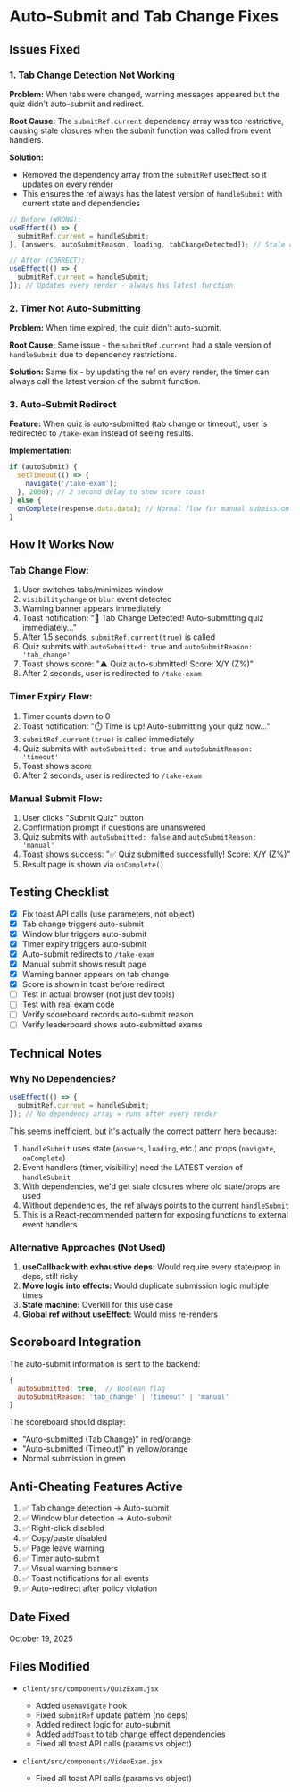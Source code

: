 # Auto-Submit and Tab Change Fixes

## Issues Fixed

### 1. **Tab Change Detection Not Working**
**Problem:** When tabs were changed, warning messages appeared but the quiz didn't auto-submit and redirect.

**Root Cause:** The `submitRef.current` dependency array was too restrictive, causing stale closures when the submit function was called from event handlers.

**Solution:** 
- Removed the dependency array from the `submitRef` useEffect so it updates on every render
- This ensures the ref always has the latest version of `handleSubmit` with current state and dependencies

```javascript
// Before (WRONG):
useEffect(() => {
  submitRef.current = handleSubmit;
}, [answers, autoSubmitReason, loading, tabChangeDetected]); // Stale closure issue

// After (CORRECT):
useEffect(() => {
  submitRef.current = handleSubmit;
}); // Updates every render - always has latest function
```

### 2. **Timer Not Auto-Submitting**
**Problem:** When time expired, the quiz didn't auto-submit.

**Root Cause:** Same issue - the `submitRef.current` had a stale version of `handleSubmit` due to dependency restrictions.

**Solution:** Same fix - by updating the ref on every render, the timer can always call the latest version of the submit function.

### 3. **Auto-Submit Redirect**
**Feature:** When quiz is auto-submitted (tab change or timeout), user is redirected to `/take-exam` instead of seeing results.

**Implementation:**
```javascript
if (autoSubmit) {
  setTimeout(() => {
    navigate('/take-exam');
  }, 2000); // 2 second delay to show score toast
} else {
  onComplete(response.data.data); // Normal flow for manual submission
}
```

## How It Works Now

### Tab Change Flow:
1. User switches tabs/minimizes window
2. `visibilitychange` or `blur` event detected
3. Warning banner appears immediately
4. Toast notification: "🚨 Tab Change Detected! Auto-submitting quiz immediately..."
5. After 1.5 seconds, `submitRef.current(true)` is called
6. Quiz submits with `autoSubmitted: true` and `autoSubmitReason: 'tab_change'`
7. Toast shows score: "⚠️ Quiz auto-submitted! Score: X/Y (Z%)"
8. After 2 seconds, user is redirected to `/take-exam`

### Timer Expiry Flow:
1. Timer counts down to 0
2. Toast notification: "⏱️ Time is up! Auto-submitting your quiz now..."
3. `submitRef.current(true)` is called immediately
4. Quiz submits with `autoSubmitted: true` and `autoSubmitReason: 'timeout'`
5. Toast shows score
6. After 2 seconds, user is redirected to `/take-exam`

### Manual Submit Flow:
1. User clicks "Submit Quiz" button
2. Confirmation prompt if questions are unanswered
3. Quiz submits with `autoSubmitted: false` and `autoSubmitReason: 'manual'`
4. Toast shows success: "✅ Quiz submitted successfully! Score: X/Y (Z%)"
5. Result page is shown via `onComplete()`

## Testing Checklist

- [x] Fix toast API calls (use parameters, not object)
- [x] Tab change triggers auto-submit
- [x] Window blur triggers auto-submit
- [x] Timer expiry triggers auto-submit
- [x] Auto-submit redirects to `/take-exam`
- [x] Manual submit shows result page
- [x] Warning banner appears on tab change
- [x] Score is shown in toast before redirect
- [ ] Test in actual browser (not just dev tools)
- [ ] Test with real exam code
- [ ] Verify scoreboard records auto-submit reason
- [ ] Verify leaderboard shows auto-submitted exams

## Technical Notes

### Why No Dependencies?
```javascript
useEffect(() => {
  submitRef.current = handleSubmit;
}); // No dependency array = runs after every render
```

This seems inefficient, but it's actually the correct pattern here because:
1. `handleSubmit` uses state (`answers`, `loading`, etc.) and props (`navigate`, `onComplete`)
2. Event handlers (timer, visibility) need the LATEST version of `handleSubmit`
3. With dependencies, we'd get stale closures where old state/props are used
4. Without dependencies, the ref always points to the current `handleSubmit`
5. This is a React-recommended pattern for exposing functions to external event handlers

### Alternative Approaches (Not Used)
1. **useCallback with exhaustive deps:** Would require every state/prop in deps, still risky
2. **Move logic into effects:** Would duplicate submission logic multiple times
3. **State machine:** Overkill for this use case
4. **Global ref without useEffect:** Would miss re-renders

## Scoreboard Integration

The auto-submit information is sent to the backend:
```javascript
{
  autoSubmitted: true,  // Boolean flag
  autoSubmitReason: 'tab_change' | 'timeout' | 'manual'
}
```

The scoreboard should display:
- "Auto-submitted (Tab Change)" in red/orange
- "Auto-submitted (Timeout)" in yellow/orange  
- Normal submission in green

## Anti-Cheating Features Active

1. ✅ Tab change detection → Auto-submit
2. ✅ Window blur detection → Auto-submit
3. ✅ Right-click disabled
4. ✅ Copy/paste disabled
5. ✅ Page leave warning
6. ✅ Timer auto-submit
7. ✅ Visual warning banners
8. ✅ Toast notifications for all events
9. ✅ Auto-redirect after policy violation

## Date Fixed
October 19, 2025

## Files Modified
- `client/src/components/QuizExam.jsx`
  - Added `useNavigate` hook
  - Fixed `submitRef` update pattern (no deps)
  - Added redirect logic for auto-submit
  - Added `addToast` to tab change effect dependencies
  - Fixed all toast API calls (params vs object)

- `client/src/components/VideoExam.jsx`
  - Fixed all toast API calls (params vs object)
